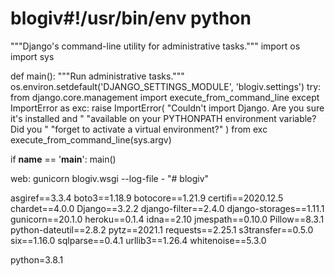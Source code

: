 # blogiv#!/usr/bin/env python
"""Django's command-line utility for administrative tasks."""
import os
import sys


def main():
    """Run administrative tasks."""
    os.environ.setdefault('DJANGO_SETTINGS_MODULE', 'blogiv.settings')
    try:
        from django.core.management import execute_from_command_line
    except ImportError as exc:
        raise ImportError(
            "Couldn't import Django. Are you sure it's installed and "
            "available on your PYTHONPATH environment variable? Did you "
            "forget to activate a virtual environment?"
        ) from exc
    execute_from_command_line(sys.argv)


if __name__ == '__main__':
    main()

web: gunicorn blogiv.wsgi --log-file -
"# blogiv" 

asgiref==3.3.4
boto3==1.18.9
botocore==1.21.9
certifi==2020.12.5
chardet==4.0.0
Django==3.2.2
django-filter==2.4.0
django-storages==1.11.1
gunicorn==20.1.0
heroku==0.1.4
idna==2.10
jmespath==0.10.0
Pillow==8.3.1
python-dateutil==2.8.2
pytz==2021.1
requests==2.25.1
s3transfer==0.5.0
six==1.16.0
sqlparse==0.4.1
urllib3==1.26.4
whitenoise==5.3.0

python=3.8.1
